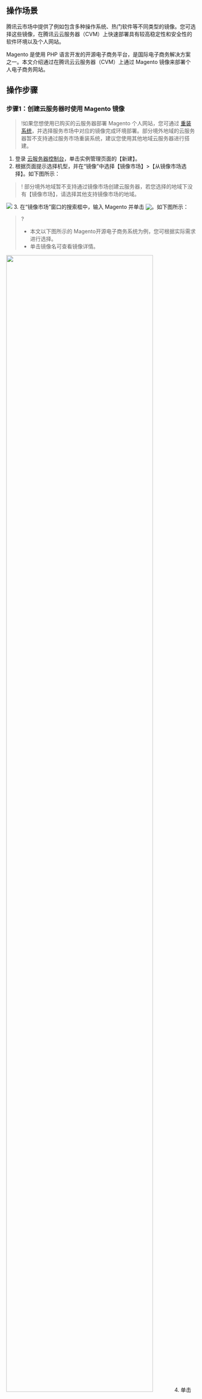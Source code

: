 ## 操作场景
腾讯云市场中提供了例如包含多种操作系统、热门软件等不同类型的镜像。您可选择这些镜像，在腾讯云云服务器（CVM）上快速部署具有较高稳定性和安全性的软件环境以及个人网站。

Magento 是使用 PHP 语言开发的开源电子商务平台，是国际电子商务解决方案之一。本文介绍通过在腾讯云云服务器（CVM）上通过 Magento 镜像来部署个人电子商务网站。


## 操作步骤

### 步骤1：创建云服务器时使用 Magento 镜像
>!如果您想使用已购买的云服务器部署 Magento 个人网站，您可通过 [重装系统](https://cloud.tencent.com/document/product/213/4933)，并选择服务市场中对应的镜像完成环境部署。部分境外地域的云服务器暂不支持通过服务市场重装系统，建议您使用其他地域云服务器进行搭建。
>
1. 登录 [云服务器控制台](https://console.cloud.tencent.com/cvm/index)，单击实例管理页面的【新建】。
2. 根据页面提示选择机型，并在“镜像”中选择【镜像市场】>【从镜像市场选择】。如下图所示：
>! 部分境外地域暂不支持通过镜像市场创建云服务器，若您选择的地域下没有【镜像市场】，请选择其他支持镜像市场的地域。
>
![](https://main.qcloudimg.com/raw/079615fcf41610885b6462a478cab823.png)
3. 在“镜像市场”窗口的搜索框中，输入 Magento 并单击 <image src="https://main.qcloudimg.com/raw/70c20e0ff30f88eef20d6b540d6ef804.png" style="margin:-3px 0px"/>。如下图所示：
>?
>- 本文以下图所示的 Magento开源电子商务系统为例，您可根据实际需求进行选择。
>- 单击镜像名可查看镜像详情。
>
<img src="https://main.qcloudimg.com/raw/fffcdcd863e85aaee62faecad688fcc4.png" style="width: 88%;"></img>
4. 单击【免费使用】。
5. 根据您的实际需求，选择存储介质、带宽、设置安全组等其他配置，并选择购买完成 CVM 的购买。


### 步骤2：修改数据库密码
>!镜像中默认数据库密码较为简单，为提高数据库安全性，建议执行此步骤修改默认密码。
>
1. 在实例的管理页面，找到已创建的云服务器实例，并记录该云服务器实例的公网 IP。如下图所示：
![](https://main.qcloudimg.com/raw/a5eab449a37929844c7f3af268b76e0d.png)
2. 在本地浏览器中访问以下地址，进入 phpMyAdmin 管理平台。
```
http://云服务器实例的公网 IP/phpmyadmin
```
3. 输入数据库账户名及密码，并单击【执行】。如下图所示： 
帐户名为 `root`，密码请前往 [云市场](https://market.cloud.tencent.com/) 提供的 Magento 开源电子商务系统镜像详情页获取。
![](https://main.qcloudimg.com/raw/30bc260727a56b8779236e8fdb502478.png)
4. 进入 phpMyAdmin 管理页面，单击【修改密码】。如下图所示：
![](https://main.qcloudimg.com/raw/c7ea866691b61167dcac1cf467a35896.png)
5. <span id="password"></span>在弹出的“修改密码”窗口中，选择自行设置或自动生成密码，并单击【执行】。如下图所示：
>?本文使用自动生成密码，请记录您的数据库密码。
>
![](https://main.qcloudimg.com/raw/f7f4e146148fb8e3c6866ff996fce235.png)

### 步骤3：配置 Magento 客户端
1. 在本地浏览器访问以下地址，进入 Magento 配置页面。
```
http://云服务器实例的公网 IP
```
2. 在 Magento 配置页面，单击【Agree and Setup Magento】。如下图所示：
![](https://main.qcloudimg.com/raw/f32243c018ed86b0dfafcdb2e1082311.png)
3. 单击【Start Readiness Check】，进行环境检测。如下图所示：
![](https://main.qcloudimg.com/raw/8e883ec4322f3f0d26fa181d62cebb82.png)
4. 环境检测通过后，单击【Next】进入下一步。如下图所示：
![](https://main.qcloudimg.com/raw/77e0ec4010c82232c26c4fe3a351ba93.png)
5. 添加数据库信息，请输入从 [修改密码](#password) 步骤中设置的数据库密码，并单击【Next】。如下图所示：
![](https://main.qcloudimg.com/raw/277d201ee1422c4db4e96ff6133c993f.png)
6. <span id="admin"></span>将 Magento 管理员登录地址修改为 `admin` ，并单击【Next】。如下图所示：
>?请记录网站地址及网站管理员登录地址。
>
![](https://main.qcloudimg.com/raw/64f6941b18fdbbf969a865407af39d90.png)
7. 根据您的实际情况设置语言、时区等信息，并单击【Next】。本文设置如下图所示：
![](https://main.qcloudimg.com/raw/d14949a09a8f8bd1d56268a386fc3e7f.png)
8. 根据您的实际情况设置管理员登录账号及密码，并单击【Next】。如下图所示：
![](https://main.qcloudimg.com/raw/b73a4d1593e4250b944255b5d202e33a.png)
9. 单击【Install Now】进行安装。
10. 成功安装后请记录页面上的信息，并单击【Launch Magento Admin】。如下图所示：
![](https://main.qcloudimg.com/raw/a5d9c2fbe7f17c454a0cbae30217390b.png)
11. 进入管理员登录页面，输入 [步骤6](#admin) 设置的管理员账号及密码，并单击【登录】。如下图所示：
![](https://main.qcloudimg.com/raw/d196f04eec071c0ab27895698c75c88b.png)
12. 登录成功后，即可进入管理员页面配置个人商务网站。如下图所示：
![](https://main.qcloudimg.com/raw/897866cc646521b0d32ce09515dc4efc.png)


### 步骤4：验证配置
使用本地浏览器访问下列地址，查看 Magento 客户端是否安装成功。
```
http://云服务器实例的公网 IP
```
显示结果为 Magento 默认主页，则说明安装成功。如下图所示：
![](https://main.qcloudimg.com/raw/da502fe4310e49fae659310b3d778fa7.png)

## 常见问题
如果您在使用云服务器的过程中遇到问题，可参考以下文档并结合实际情况分析并解决问题：
- 云服务器的登录问题，可参考 [密码及密钥](https://cloud.tencent.com/document/product/213/18120)、[登录及远程连接](https://cloud.tencent.com/document/product/213/17278)。
- 云服务器的网络问题，可参考 [IP 地址](https://cloud.tencent.com/document/product/213/17285)、[端口与安全组](https://cloud.tencent.com/document/product/213/2502)。
- 云服务器硬盘问题，可参考 [系统盘和数据盘](https://cloud.tencent.com/document/product/213/17351)。





